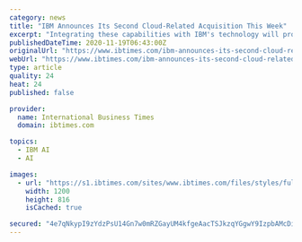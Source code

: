 ```yaml
---
category: news
title: "IBM Announces Its Second Cloud-Related Acquisition This Week"
excerpt: "Integrating these capabilities with IBM's technology will provide insights to Watson AIOps. With this technology ... This should not only advance IBM's hybrid cloud but also bolster its AI-powered automation capabilities. \"IBM's acquisition of Instana ..."
publishedDateTime: 2020-11-19T06:43:00Z
originalUrl: "https://www.ibtimes.com/ibm-announces-its-second-cloud-related-acquisition-week-3085232"
webUrl: "https://www.ibtimes.com/ibm-announces-its-second-cloud-related-acquisition-week-3085232"
type: article
quality: 24
heat: 24
published: false

provider:
  name: International Business Times
  domain: ibtimes.com

topics:
  - IBM AI
  - AI

images:
  - url: "https://s1.ibtimes.com/sites/www.ibtimes.com/files/styles/full/public/2016/01/28/ibm.jpg"
    width: 1200
    height: 816
    isCached: true

secured: "4e7qNkypI9zYdzPsU14Gn7w0mRZGayUM4kfgeAacTSJkzqYGgwY9IzpbAMcDi6YV0Cx1KWmarWzwSDRKv40g/c3ICgh0vGMKfsVnZZJ/WpAzXfAAzx5a6D+wNz4gw1GI9t0wtME3pWgijxsJ0RDpbGsZlcel073HLz/07tvvjO5AAd0TDS32bIlYWNB5Hp0QHzoCXmT1jZo/mAz3LweH7XxMvjt2g9Xl8AzL5wSoqUpgY5a8IL0AadFBhVNyJm5TYSxJwwz7kAKVF+NKAZoanpntxfo+zzLe1r31OqfXocU8o6eRPvMA6UR8TsxlnkyWlPFmpzYAdWzaU7epWZTCQF3EsjgDNJNUcOuF1NyMV+0=;O1mzibwtYWf97B1jaDEe9g=="
---
```


